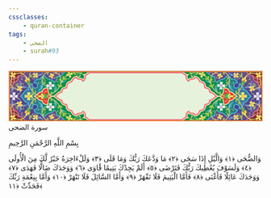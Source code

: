 ```yaml
---
cssclasses:
    - quran-container
tags:
    - الضحى
    - surah#93
---
```

<div class="quran-container">
<span class="second-border"></span>
<span class="border"></span>
<div class="head-container">
<img src="https://raw.githubusercontent.com/LORDyyyyy/obsidian-the_quran_vault/main/The%20Quran%20Vault/src/webview/surah_head.png" height=100>
<div class="surah-name">
<span class="surah-name-fnt">سورة الضحى</span>
</div>
</div>
<div class="quran-content">
<div class="name-of-god"> <p> بِسْمِ اللَّهِ الرَّحْمَنِ الرَّحِيمِ </p></div>
<p>
<span class="sign" id="f1">وَالضُّحَى <span>﴿</span>١<span>﴾</span></span>
<span class="sign" id="f2">وَالَّيْلِ إِذَا سَجَى <span>﴿</span>٢<span>﴾</span></span>
<span class="sign" id="f3">مَا وَدَّعَكَ رَبُّكَ وَمَا قَلَى <span>﴿</span>٣<span>﴾</span></span>
<span class="sign" id="f4">وَلَلْءَاخِرَةُ خَيْرٌ لَّكَ مِنَ الْأُولَى <span>﴿</span>٤<span>﴾</span></span>
<span class="sign" id="f5">وَلَسَوْفَ يُعْطِيكَ رَبُّكَ فَتَرْضَى <span>﴿</span>٥<span>﴾</span></span>
<span class="sign" id="f6">أَلَمْ يَجِدْكَ يَتِيمًا فََٔاوَى <span>﴿</span>٦<span>﴾</span></span>
<span class="sign" id="f7">وَوَجَدَكَ ضَالًّا فَهَدَى <span>﴿</span>٧<span>﴾</span></span>
<span class="sign" id="f8">وَوَجَدَكَ عَائِلًا فَأَغْنَى <span>﴿</span>٨<span>﴾</span></span>
<span class="sign" id="f9">فَأَمَّا الْيَتِيمَ فَلَا تَقْهَرْ <span>﴿</span>٩<span>﴾</span></span>
<span class="sign" id="f10">وَأَمَّا السَّائِلَ فَلَا تَنْهَرْ <span>﴿</span>١۰<span>﴾</span></span>
<span class="sign" id="f11">وَأَمَّا بِنِعْمَةِ رَبِّكَ فَحَدِّثْ <span>﴿</span>١١<span>﴾</span></span>

</p>
</div>
<span class="border" style="margin-top:25px;"></span>
<span class="second-border-bottom"></span>
</div>
